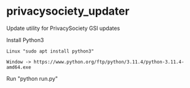 # privacysociety_updater
Update utility for PrivacySociety GSI updates

Install Python3
    
    Linux "sudo apt install python3"
    
    Window -> https://www.python.org/ftp/python/3.11.4/python-3.11.4-amd64.exe

Run "python run.py"

